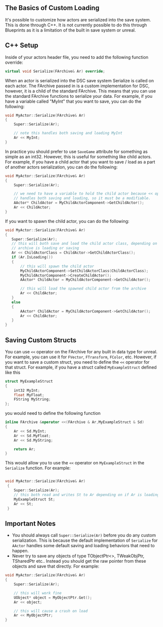 
## The Basics of Custom Loading

It's possible to customize how actors are serialized into the save system. This is done through C++. It is not currently possible to do this through Blueprints as it is a limitation of the built in save system or unreal.

## C++ Setup

Inside of your actors header file, you need to add the following function override:

```cpp
virtual void Serialize(FArchive& Ar) override;
```

When an actor is serialized into the DSC save system Serialize is called on each actor. The FArchive passed in is a custom implementation for DSC, however, it is a child of the standard FArchive. This means that you can use the standard FArchive functions to serialize your data. For example, if you have a variable called "MyInt" that you want to save, you can do the following:

```cpp
void MyActor::Serialize(FArchive& Ar)
{
    Super::Serialize(Ar);

    // note this handles both saving and loading MyInt
    Ar << MyInt;
}
```

In practice you should prefer to use `SaveGame` attribute for something as simple as an int32. However, this is useful for something like child actors. For example, if you have a child actor that you want to save / load as a part of another actors serialization, you can do the following:

```cpp
void MyActor::Serialize(FArchive& Ar)
{
    Super::Serialize(Ar);

    // we need to have a variable to hold the child actor because << operator
    // handles both saving and loading, so it must be a modifiable. 
    AActor* ChildActor = MyChildActorComponent->GetChildActor();
    Ar << ChildActor;
}
 ```

If you want to spawn the child actor, you can do the following:

 ```cpp
 void MyActor::Serialize(FArchive& Ar)
 {
    Super::Serialize(Ar);
    // this will both save and load the child actor class, depending on if the 
    // archive is loading or saving
    Ar << ChildActorClass = ChildActor->GetChildActorClass();
    if (Ar.IsLoading())
    {
        // this will spawn the child actor
        MyChildActorComponent->SetChildActorClass(ChildActorClass);
        MyChildActorComponent->CreateChildActor();
        AActor* ChildActor = MyChildActorComponent->GetChildActor();

        // this will load the spawned child actor from the archive
        Ar << ChildActor;
    } 
    else
    {
        AActor* ChildActor = MyChildActorComponent->GetChildActor();
        Ar << ChildActor;
    }
}
```

## Saving Custom Structs

You can use `<<` operator on the FArchive for any built in data type for unreal. For example, you can use it for `FVector`, `FTransform`, `FColor`, etc. However, if you want to save a custom struct, you need to define the `<<` operator for that struct. For example, if you have a struct called `MyExampleStruct` defined like this

```cpp
struct MyExampleStruct
{
    int32 MyInt;
    float MyFloat;
    FString MyString;
};
```

you would need to define the following function

```cpp
inline FArchive &operator <<(FArchive & Ar,MyExampleStruct & Sd)
{
    Ar << Sd.MyInt;
    Ar << Sd.MyFloat;
    Ar << Sd.MyString;

    return Ar;
}
```

This would allow you to use the `<<` operator on `MyExampleStruct` in the `Serialize` function. For example:

```cpp

void MyActor::Serialize(FArchive& Ar)
 {  
    Super::Serialize(Ar);
    // this both read and writes St to Ar depending on if Ar is loading or saving
    MyExampleStruct St;
    Ar << St;
 }

```

## Important Notes

* You should always call `Super::Serialize(Ar)` before you do any custom serialization. This is because the default implementation of `Serialize` for `AActor` handles some default saving and loading behaviors that need to happen.
* Never try to save any objects of type TObjectPtr<>, TWeakObjPtr, TSharedPtr etc.. Instead you should get the raw pointer from these objects and save that directly. For example:

```cpp
void MyActor::Serialize(FArchive& Ar)
{
    Super::Serialize(Ar);

    // this will work fine
    UObject* object = MyObjectPtr.Get();
    Ar << object;

    // this will cause a crash on load
    Ar << MyObjectPtr;
}
```
